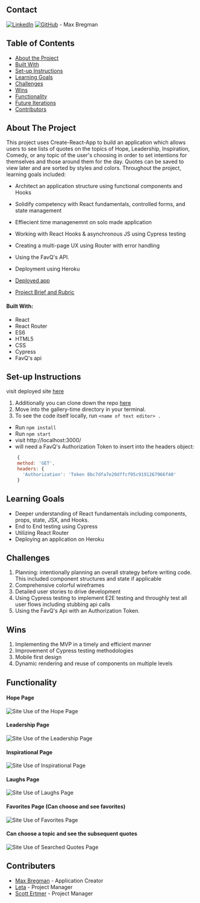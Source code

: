 ## Contact  

[![LinkedIn](https://img.shields.io/badge/-LinkedIn-black.svg?style=flat-square&logo=linkedin&colorB=555)](https://www.linkedin.com/in/max-bregman-216063203/) [![GitHub](https://img.shields.io/badge/GitHub-black.svg?&style=flat-square&logo=github&logoColor=white)](https://github.com/Max9545) - Max Bregman


## Table of Contents

- [About the Project](#about-the-project)
- [Built With](#built-with)
- [Set-up Instructions](#set-up-instructions)
- [Learning Goals](#learning-goals)
- [Challenges](#challenges)
- [Wins](#wins)
- [Functionality](#functionality)
- [Future Iterations](#future-iterations)
- [Contributors](#contributors)


## About The Project

This project uses Create-React-App to build an application which allows users to see lists of quotes on the topics of Hope, Leadership, Inspiration, Comedy, or any topic of the user's choosing in order to set intentions for themselves and those around them for the day. Quotes can be saved to view later and are sorted by styles and colors. Throughout the project, learning goals included:

- Architect an application structure using functional components and Hooks
- Solidify competency with React fundamentals, controlled forms, and state management
- Effiecient time managenemnt on solo made application 
- Working with React Hooks & asynchronous JS using Cypress testing
- Creating a multi-page UX using Router with error handling
- Using the FavQ's API.
- Deployment using Heroku

- [Deployed app](https://inspire-finder.herokuapp.com)
- [Project Brief and Rubric](https://frontend.turing.edu/projects/module-3/niche-audience.html)


#### Built With:

- React
- React Router
- ES6
- HTML5
- CSS
- Cypress
- FavQ's api

## Set-up Instructions

visit deployed site [here](https://inspire-finder.herokuapp.com/favorites)

1. Additionally you can clone down the repo [here](https://github.com/Max9545/inspire-finder)
2. Move into the gallery-time directory in your terminal.
3. To see the code itself locally, run `<name of text editor> .`
- Run `npm install`
- Run `npm start`
- visit http://localhost:3000/
- will need a FavQ's Authorization Token to insert into the headers object:

```javascript
    {
    method: 'GET',
    headers: {
      'Authorization': 'Token 8bc7dfa7e20dffcf95c9191267966f40'    
    }
```

## Learning Goals

- Deeper understanding of React fundamentals including components, props, state, JSX, and Hooks.
- End to End testing using Cypress
- Utilizing React Router
- Deploying an application on Heroku

## Challenges

1. Planning: intentionally planning an overall strategy before writing code. This included component structures and state if applicable
2. Comprehensive colorful wireframes
3. Detailed user stories to drive development  
4. Using Cypress testing to implement E2E testing and throughly test all user flows including stubbing api calls
5. Using the FavQ's Api with an Authorization Token.

## Wins

1. Implementing the MVP in a timely and efficient manner
2. Improvement of Cypress testing methodologies 
3. Mobile first design
4. Dynamic rendering and reuse of components on multiple levels 

## Functionality

#### Hope Page
![Site Use of the Hope Page](https://media.giphy.com/media/Nu99wE2nocJwQ1NyMf/giphy.gif)

#### Leadership Page
![Site Use of the Leadership Page](https://media.giphy.com/media/PZD9f02O5sCLbOqQau/giphy.gif)

#### Inspirational Page
![Site Use of Inspirational Page](https://media.giphy.com/media/XTObAS1k9gRc4KgYxY/giphy.gif)

#### Laughs Page
![Site Use of Laughs Page](https://media.giphy.com/media/VwEgntWUr8WjjMUmgI/giphy.gif)

#### Favorites Page (Can choose and see favorites)
![Site Use of Favorites Page](https://media.giphy.com/media/fgkfwAJAzKPvLOfbmR/giphy.gif)

#### Can choose a topic and see the subsequent quotes 
![Site Use of Searched Quotes Page](https://media.giphy.com/media/KYagOGBdL2ywTmFpeO/giphy.gif)

## Contributers

* [Max Bregman](https://github.com/Max9545) - Application Creator
* [Leta](https://github.com/letakeane) - Project Manager
* [Scott Ertmer](https://github.com/sertmer) - Project Manager
